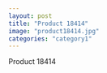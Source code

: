 ```yaml
---
layout: post
title: "Product 18414"
image: "product18414.jpg"
categories: "category1"
---
```

Product 18414
